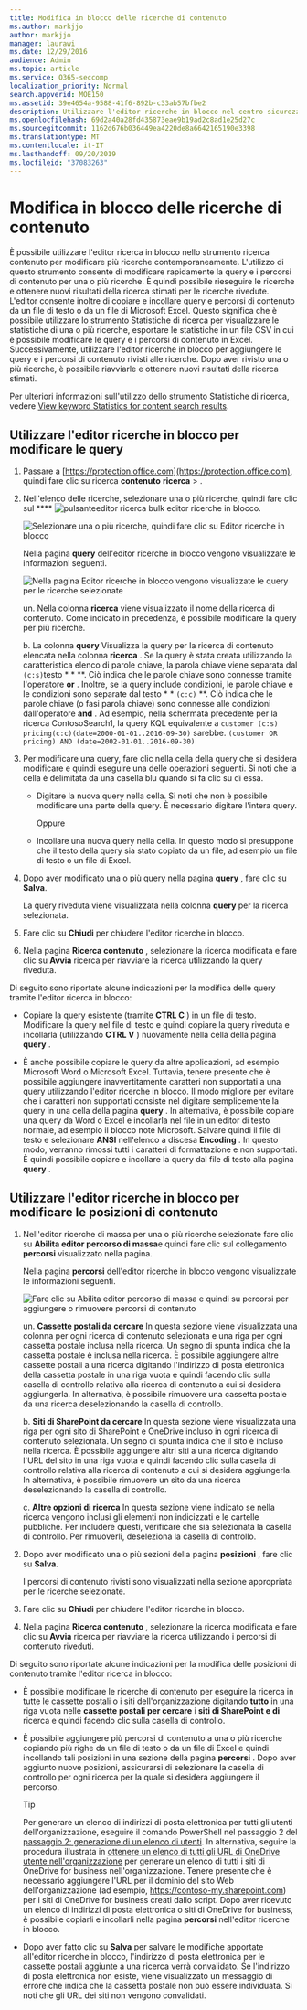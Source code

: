 ```yaml
---
title: Modifica in blocco delle ricerche di contenuto
ms.author: markjjo
author: markjjo
manager: laurawi
ms.date: 12/29/2016
audience: Admin
ms.topic: article
ms.service: O365-seccomp
localization_priority: Normal
search.appverid: MOE150
ms.assetid: 39e4654a-9588-41f6-892b-c33ab57bfbe2
description: Utilizzare l'editor ricerche in blocco nel centro sicurezza e conformità di Office 365 o Microsoft 365 per modificare rapidamente i percorsi di query e di contenuto per una o più ricerche di contenuto.
ms.openlocfilehash: 69d2a40a28fd435873eae9b19ad2c8ad1e25d27c
ms.sourcegitcommit: 1162d676b036449ea4220de8a6642165190e3398
ms.translationtype: MT
ms.contentlocale: it-IT
ms.lasthandoff: 09/20/2019
ms.locfileid: "37083263"
---
```

# <a name="bulk-edit-content-searches"></a>Modifica in blocco delle ricerche di contenuto

È possibile utilizzare l'editor ricerca in blocco nello strumento ricerca contenuto per modificare più ricerche contemporaneamente. L'utilizzo di questo strumento consente di modificare rapidamente la query e i percorsi di contenuto per una o più ricerche. È quindi possibile rieseguire le ricerche e ottenere nuovi risultati della ricerca stimati per le ricerche rivedute. L'editor consente inoltre di copiare e incollare query e percorsi di contenuto da un file di testo o da un file di Microsoft Excel. Questo significa che è possibile utilizzare lo strumento Statistiche di ricerca per visualizzare le statistiche di una o più ricerche, esportare le statistiche in un file CSV in cui è possibile modificare le query e i percorsi di contenuto in Excel. Successivamente, utilizzare l'editor ricerche in blocco per aggiungere le query e i percorsi di contenuto rivisti alle ricerche. Dopo aver rivisto una o più ricerche, è possibile riavviarle e ottenere nuovi risultati della ricerca stimati.
  
Per ulteriori informazioni sull'utilizzo dello strumento Statistiche di ricerca, vedere [View keyword Statistics for content search results](view-keyword-statistics-for-content-search.md).
  
## <a name="use-the-bulk-search-editor-to-change-queries"></a>Utilizzare l'editor ricerche in blocco per modificare le query

1. Passare a [https://protection.office.com](https://protection.office.com), quindi fare clic su ricerca **contenuto** **ricerca** \> .
    
2. Nell'elenco delle ricerche, selezionare una o più ricerche, quindi fare clic sul **** ![pulsante](media/1ddb3d18-2f00-4a7b-98a6-817ca5ec7014.png)editor ricerca bulk editor ricerche in blocco.
    
    ![Selezionare una o più ricerche, quindi fare clic su Editor ricerche in blocco](media/600c9716-89a2-4451-b111-fa7cfaad2006.png)
  
    Nella pagina **query** dell'editor ricerche in blocco vengono visualizzate le informazioni seguenti. 
    
    ![Nella pagina Editor ricerche in blocco vengono visualizzate le query per le ricerche selezionate](media/189659af-cc78-4479-b0bc-a93decad2f6c.png)
  
    un. Nella colonna **ricerca** viene visualizzato il nome della ricerca di contenuto. Come indicato in precedenza, è possibile modificare la query per più ricerche. 
    
    b. La colonna **query** Visualizza la query per la ricerca di contenuto elencata nella colonna **ricerca** . Se la query è stata creata utilizzando la caratteristica elenco di parole chiave, la parola chiave viene separata dal `(c:s)`testo * * **. Ciò indica che le parole chiave sono connesse tramite l'operatore **or** . Inoltre, se la query include condizioni, le parole chiave e le condizioni sono separate dal testo * * `(c:c)` **. Ciò indica che le parole chiave (o fasi parola chiave) sono connesse alle condizioni dall'operatore **and** . Ad esempio, nella schermata precedente per la ricerca ContosoSearch1, la query KQL equivalente a `customer (c:s) pricing(c:c)(date=2000-01-01..2016-09-30)` sarebbe. `(customer OR pricing) AND (date=2002-01-01..2016-09-30)`
    
3. Per modificare una query, fare clic nella cella della query che si desidera modificare e quindi eseguire una delle operazioni seguenti. Si noti che la cella è delimitata da una casella blu quando si fa clic su di essa.
    
   - Digitare la nuova query nella cella. Si noti che non è possibile modificare una parte della query. È necessario digitare l'intera query.
    
      Oppure
    
    - Incollare una nuova query nella cella. In questo modo si presuppone che il testo della query sia stato copiato da un file, ad esempio un file di testo o un file di Excel.
    
4. Dopo aver modificato una o più query nella pagina **query** , fare clic su **Salva**.
    
    La query riveduta viene visualizzata nella colonna **query** per la ricerca selezionata. 
    
5. Fare clic su **Chiudi** per chiudere l'editor ricerche in blocco. 
    
6. Nella pagina **Ricerca contenuto** , selezionare la ricerca modificata e fare clic su **Avvia** ricerca per riavviare la ricerca utilizzando la query riveduta. 
    
Di seguito sono riportate alcune indicazioni per la modifica delle query tramite l'editor ricerca in blocco:
  
- Copiare la query esistente (tramite **CTRL C** ) in un file di testo. Modificare la query nel file di testo e quindi copiare la query riveduta e incollarla (utilizzando **CTRL V** ) nuovamente nella cella della pagina **query** . 
    
- È anche possibile copiare le query da altre applicazioni, ad esempio Microsoft Word o Microsoft Excel. Tuttavia, tenere presente che è possibile aggiungere inavvertitamente caratteri non supportati a una query utilizzando l'editor ricerche in blocco. Il modo migliore per evitare che i caratteri non supportati consiste nel digitare semplicemente la query in una cella della pagina **query** . In alternativa, è possibile copiare una query da Word o Excel e incollarla nel file in un editor di testo normale, ad esempio il blocco note Microsoft. Salvare quindi il file di testo e selezionare **ANSI** nell'elenco a discesa **Encoding** . In questo modo, verranno rimossi tutti i caratteri di formattazione e non supportati. È quindi possibile copiare e incollare la query dal file di testo alla pagina **query** . 
    
  
## <a name="use-the-bulk-search-editor-to-change-content-locations"></a>Utilizzare l'editor ricerche in blocco per modificare le posizioni di contenuto

1. Nell'editor ricerche di massa per una o più ricerche selezionate fare clic su **Abilita editor percorso di massa**e quindi fare clic sul collegamento **percorsi** visualizzato nella pagina. 
    
    Nella pagina **percorsi** dell'editor ricerche in blocco vengono visualizzate le informazioni seguenti. 
    
    ![Fare clic su Abilita editor percorso di massa e quindi su percorsi per aggiungere o rimuovere percorsi di contenuto](media/a5a468ce-bd63-4c53-bc37-ff64cf769e59.png)
  
    un. **Cassette postali da cercare** In questa sezione viene visualizzata una colonna per ogni ricerca di contenuto selezionata e una riga per ogni cassetta postale inclusa nella ricerca. Un segno di spunta indica che la cassetta postale è inclusa nella ricerca. È possibile aggiungere altre cassette postali a una ricerca digitando l'indirizzo di posta elettronica della cassetta postale in una riga vuota e quindi facendo clic sulla casella di controllo relativa alla ricerca di contenuto a cui si desidera aggiungerla. In alternativa, è possibile rimuovere una cassetta postale da una ricerca deselezionando la casella di controllo.
    
    b. **Siti di SharePoint da cercare** In questa sezione viene visualizzata una riga per ogni sito di SharePoint e OneDrive incluso in ogni ricerca di contenuto selezionata. Un segno di spunta indica che il sito è incluso nella ricerca. È possibile aggiungere altri siti a una ricerca digitando l'URL del sito in una riga vuota e quindi facendo clic sulla casella di controllo relativa alla ricerca di contenuto a cui si desidera aggiungerla. In alternativa, è possibile rimuovere un sito da una ricerca deselezionando la casella di controllo.
    
    c. **Altre opzioni di ricerca** In questa sezione viene indicato se nella ricerca vengono inclusi gli elementi non indicizzati e le cartelle pubbliche. Per includere questi, verificare che sia selezionata la casella di controllo. Per rimuoverli, deseleziona la casella di controllo.
    
2. Dopo aver modificato una o più sezioni della pagina **posizioni** , fare clic su **Salva**.
    
    I percorsi di contenuto rivisti sono visualizzati nella sezione appropriata per le ricerche selezionate.
    
3. Fare clic su **Chiudi** per chiudere l'editor ricerche in blocco. 
    
4. Nella pagina **Ricerca contenuto** , selezionare la ricerca modificata e fare clic su **Avvia** ricerca per riavviare la ricerca utilizzando i percorsi di contenuto riveduti. 
    
Di seguito sono riportate alcune indicazioni per la modifica delle posizioni di contenuto tramite l'editor ricerca in blocco:
  
- È possibile modificare le ricerche di contenuto per eseguire la ricerca in tutte le cassette postali o i siti dell'organizzazione digitando **tutto** in una riga vuota nelle **cassette postali per cercare** i **siti di SharePoint e di** ricerca e quindi facendo clic sulla casella di controllo. 
    
- È possibile aggiungere più percorsi di contenuto a una o più ricerche copiando più righe da un file di testo o da un file di Excel e quindi incollando tali posizioni in una sezione della pagina **percorsi** . Dopo aver aggiunto nuove posizioni, assicurarsi di selezionare la casella di controllo per ogni ricerca per la quale si desidera aggiungere il percorso. 
    
    > [!TIP]
    > Per generare un elenco di indirizzi di posta elettronica per tutti gli utenti dell'organizzazione, eseguire il comando PowerShell nel passaggio 2 del [passaggio 2: generazione di un elenco di utenti](search-the-mailbox-and-onedrive-for-business-for-a-list-of-users.md#step-2-generate-a-list-of-users). In alternativa, seguire la procedura illustrata in [ottenere un elenco di tutti gli URL di OneDrive utente nell'organizzazione](https://docs.microsoft.com/onedrive/list-onedrive-urls) per generare un elenco di tutti i siti di OneDrive for business nell'organizzazione. Tenere presente che è necessario aggiungere l'URL per il dominio del sito Web dell'organizzazione (ad esempio, https://contoso-my.sharepoint.com) per i siti di OneDrive for business creati dallo script. Dopo aver ricevuto un elenco di indirizzi di posta elettronica o siti di OneDrive for business, è possibile copiarli e incollarli nella pagina **percorsi** nell'editor ricerche in blocco. 
  
- Dopo aver fatto clic su **Salva** per salvare le modifiche apportate all'editor ricerche in blocco, l'indirizzo di posta elettronica per le cassette postali aggiunte a una ricerca verrà convalidato. Se l'indirizzo di posta elettronica non esiste, viene visualizzato un messaggio di errore che indica che la cassetta postale non può essere individuata. Si noti che gli URL dei siti non vengono convalidati. 
  

